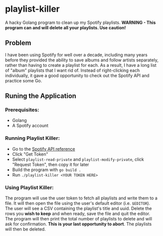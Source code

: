 # playlist-killer

A hacky Golang program to clean up my Spotify playlists. **WARNING - This program can and will delete all your playlists. Use caution!**

## Problem

I have been using Spotify for well over a decade, including many years before they provided the ability to save albums and follow artists separately, rather than having to create a playlist for each. As a result, I have a long list of "album" playlists that I want rid of. Instead of right-clicking each individually, it gave a good opportunity to check out the Spotify API and practice some Go.

## Runing the Application

### Prerequisites:
* Golang
* A Spotify account

### Running Playlist Killer:
* Go to the [Spotify API reference](https://developer.spotify.com/console/get-current-user-playlists/)
* Click "Get Token"
* Select `playlist-read-private` and `playlist-modify-private`, click "Request Token", then copy it for later
* Build the program with `go build .`
* Run `./playlist-killer <YOUR TOKEN HERE>`

### Using Playlist Killer:

The program will use the user token to fetch all playlists and write them to a file. It will then open the file using the user's default editor (i.e. `$EDITOR`). The user will see a CSV containing the playlist's title and uuid. Delete the rows you **wish to keep** and when ready, save the file and quit the editor. The program will then print the total number of playlists to delete and will ask for confirmation. **This is your last opportunity to abort**. The playlists will then be deleted.
